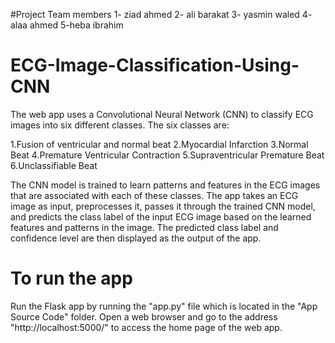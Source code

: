 #Project Team members
1- ziad ahmed
2- ali barakat
3- yasmin waled
4- alaa ahmed
5-heba ibrahim










# ECG-Image-Classification-Using-CNN

The web app uses a Convolutional Neural Network (CNN) to classify ECG images into six different classes. The six classes are:

1.Fusion of ventricular and normal beat
2.Myocardial Infarction
3.Normal Beat
4.Premature Ventricular Contraction
5.Supraventricular Premature Beat
6.Unclassifiable Beat

The CNN model is trained to learn patterns and features in the ECG images that are associated with each of these classes.
The app takes an ECG image as input, preprocesses it, passes it through the trained CNN model, and predicts the class label of the input ECG image based on the learned features and patterns in the image.
The predicted class label and confidence level are then displayed as the output of the app.

# To run the app

Run the Flask app by running the "app.py" file which is located in the "App Source Code" folder.
Open a web browser and go to the address "http://localhost:5000/" to access the home page of the web app.

